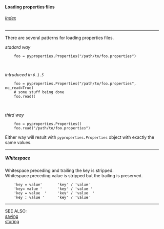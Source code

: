 #### Loading properties files

###### [Index](index.mdown)
----


There are several patterns for loading properties files.

_stadard way_

        foo = pyproperties.Properties("/path/to/foo.properties")

&nbsp;

_intruduced in ```0.1.5```_

        foo = pyproperties.Properties("/path/to/foo.properties", no_read=True)
        # some stuff being done
        foo.read()

&nbsp;

_third way_

        foo = pyproperties.Properties()
        foo.read("/path/to/foo.properties")


Either way will result with ```pyproperties.Properties``` object with exactly the same values.


----


##### Whitespace

Whitespace preceding and trailing the key is stripped.  
Whitespace preceding value is stripped but the trailing is preserved.

        'key = value'       'key' / 'value'
        'key= value '       'key' / 'value '
        'key = value  '     'key' / 'value  '
        'key : value '      'key' / 'value'

----

SEE ALSO:  
[saving](saving.txt)  
[storing](storing.txt)